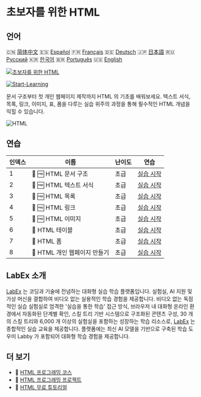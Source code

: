 # 초보자를 위한 HTML

## 언어

🇨🇳 [简体中文](README_zh.md) 🇪🇸 [Español](README_es.md) 🇫🇷 [Français](README_fr.md) 🇩🇪 [Deutsch](README_de.md) 🇯🇵 [日本語](README_ja.md) 🇷🇺 [Русский](README_ru.md) 🇰🇷 [한국어](README_ko.md) 🇧🇷 [Português](README_pt.md) 🇺🇸 [English](README.md) 

[![초보자를 위한 HTML](https://cover-creator.labex.io/html-for-beginners.png?lang=ko)](https://labex.io/ko/courses/html-for-beginners)

[![Start-Learning](https://img.shields.io/badge/Start-Learning-whitesmoke?style=for-the-badge)](https://labex.io/ko/courses/html-for-beginners)

문서 구조부터 첫 개인 웹페이지 제작까지 HTML 의 기초를 배워보세요. 텍스트 서식, 목록, 링크, 이미지, 표, 폼을 다루는 실습 위주의 과정을 통해 필수적인 HTML 개념을 익힐 수 있습니다.

![HTML](https://img.shields.io/badge/HTML-whitesmoke?style=for-the-badge&logo=html)


## 연습

|   인덱스 | 이름                          | 난이도   | 연습                                                                                                                           |
|----------|-------------------------------|----------|--------------------------------------------------------------------------------------------------------------------------------|
|        1 | 🧩 🆓 HTML 문서 구조          | 초급     | <a target='_blank' href='https://labex.io/ko/labs/html-html-document-structure-597898?course=html-for-beginners'>실습 시작</a> |
|        2 | 🧩 🆓 HTML 텍스트 서식        | 초급     | <a target='_blank' href='https://labex.io/ko/labs/html-html-text-formatting-597904?course=html-for-beginners'>실습 시작</a>    |
|        3 | 🧩 🆓 HTML 목록               | 초급     | <a target='_blank' href='https://labex.io/ko/labs/html-html-lists-597902?course=html-for-beginners'>실습 시작</a>              |
|        4 | 🧩 🆓 HTML 링크               | 초급     | <a target='_blank' href='https://labex.io/ko/labs/html-html-links-597901?course=html-for-beginners'>실습 시작</a>              |
|        5 | 🧩 🆓 HTML 이미지             | 초급     | <a target='_blank' href='https://labex.io/ko/labs/html-html-images-597900?course=html-for-beginners'>실습 시작</a>             |
|        6 | 🧩  HTML 테이블               | 초급     | <a target='_blank' href='https://labex.io/ko/labs/html-html-tables-597903?course=html-for-beginners'>실습 시작</a>             |
|        7 | 🧩  HTML 폼                   | 초급     | <a target='_blank' href='https://labex.io/ko/labs/html-html-forms-597899?course=html-for-beginners'>실습 시작</a>              |
|        8 | 🧩  HTML 개인 웹페이지 만들기 | 초급     | <a target='_blank' href='https://labex.io/ko/labs/html-html-personal-webpage-597905?course=html-for-beginners'>실습 시작</a>   |

## LabEx 소개

[LabEx](https://labex.io) 는 코딩과 기술에 전념하는 대화형 실습 학습 플랫폼입니다. 실험실, AI 지원 및 가상 머신을 결합하여 비디오 없는 실용적인 학습 경험을 제공합니다. 비디오 없는 독점적인 실습 실험실로 엄격한 '실습을 통한 학습' 접근 방식, 브라우저 내 대화형 온라인 환경에서 자동화된 단계별 확인, 스킬 트리 기반 시스템으로 구조화된 콘텐츠 구성, 30 개의 스킬 트리와 6,000 개 이상의 실험실을 포함하는 성장하는 학습 리소스로, [LabEx](https://labex.io) 는 종합적인 실습 교육을 제공합니다. 플랫폼에는 최신 AI 모델을 기반으로 구축된 학습 도우미 Labby 가 포함되어 대화형 학습 경험을 제공합니다.

## 더 보기

- 🔗 [HTML 프로그래밍 코스](https://github.com/labex-labs/awesome-programming-courses)
- 🔗 [HTML 프로그래밍 프로젝트](https://github.com/labex-labs/awesome-programming-projects)
- 🔗 [HTML 무료 튜토리얼](https://github.com/labex-labs/html-free-tutorials)


